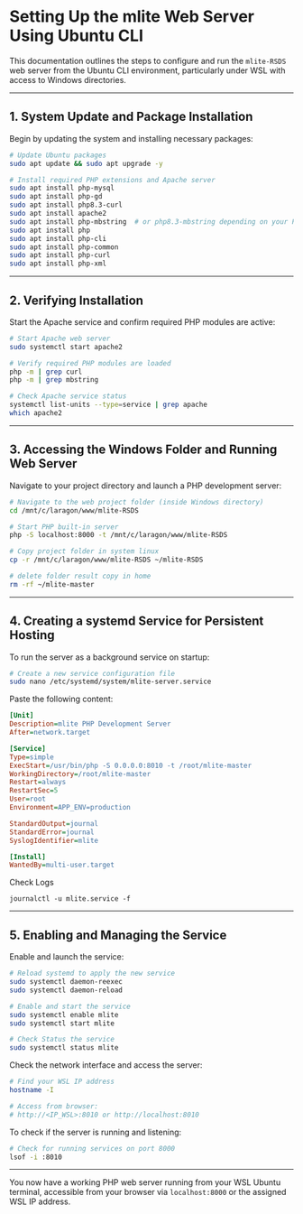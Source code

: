 # Setting Up the mlite Web Server Using Ubuntu CLI

This documentation outlines the steps to configure and run the `mlite-RSDS` web server from the Ubuntu CLI environment, particularly under WSL with access to Windows directories.

---

## 1. System Update and Package Installation

Begin by updating the system and installing necessary packages:

```bash
# Update Ubuntu packages
sudo apt update && sudo apt upgrade -y

# Install required PHP extensions and Apache server
sudo apt install php-mysql
sudo apt install php-gd
sudo apt install php8.3-curl
sudo apt install apache2
sudo apt install php-mbstring  # or php8.3-mbstring depending on your PHP version
sudo apt install php
sudo apt install php-cli
sudo apt install php-common
sudo apt install php-curl
sudo apt install php-xml
```

---

## 2. Verifying Installation

Start the Apache service and confirm required PHP modules are active:

```bash
# Start Apache web server
sudo systemctl start apache2

# Verify required PHP modules are loaded
php -m | grep curl
php -m | grep mbstring

# Check Apache service status
systemctl list-units --type=service | grep apache
which apache2
```

---

## 3. Accessing the Windows Folder and Running Web Server

Navigate to your project directory and launch a PHP development server:

```bash
# Navigate to the web project folder (inside Windows directory)
cd /mnt/c/laragon/www/mlite-RSDS

# Start PHP built-in server
php -S localhost:8000 -t /mnt/c/laragon/www/mlite-RSDS

# Copy project folder in system linux
cp -r /mnt/c/laragon/www/mlite-RSDS ~/mlite-RSDS

# delete folder result copy in home
rm -rf ~/mlite-master
```

---

## 4. Creating a systemd Service for Persistent Hosting

To run the server as a background service on startup:

```bash
# Create a new service configuration file
sudo nano /etc/systemd/system/mlite-server.service
```

Paste the following content:

```ini
[Unit]
Description=mlite PHP Development Server
After=network.target

[Service]
Type=simple
ExecStart=/usr/bin/php -S 0.0.0.0:8010 -t /root/mlite-master
WorkingDirectory=/root/mlite-master
Restart=always
RestartSec=5
User=root
Environment=APP_ENV=production

StandardOutput=journal
StandardError=journal
SyslogIdentifier=mlite

[Install]
WantedBy=multi-user.target
```
Check Logs 
```
journalctl -u mlite.service -f
```
---

## 5. Enabling and Managing the Service

Enable and launch the service:

```bash
# Reload systemd to apply the new service
sudo systemctl daemon-reexec
sudo systemctl daemon-reload

# Enable and start the service
sudo systemctl enable mlite
sudo systemctl start mlite

# Check Status the service
sudo systemctl status mlite
```

Check the network interface and access the server:

```bash
# Find your WSL IP address
hostname -I

# Access from browser:
# http://<IP_WSL>:8010 or http://localhost:8010
```

To check if the server is running and listening:

```bash
# Check for running services on port 8000
lsof -i :8010
```

---

You now have a working PHP web server running from your WSL Ubuntu terminal, accessible from your browser via `localhost:8000` or the assigned WSL IP address.

